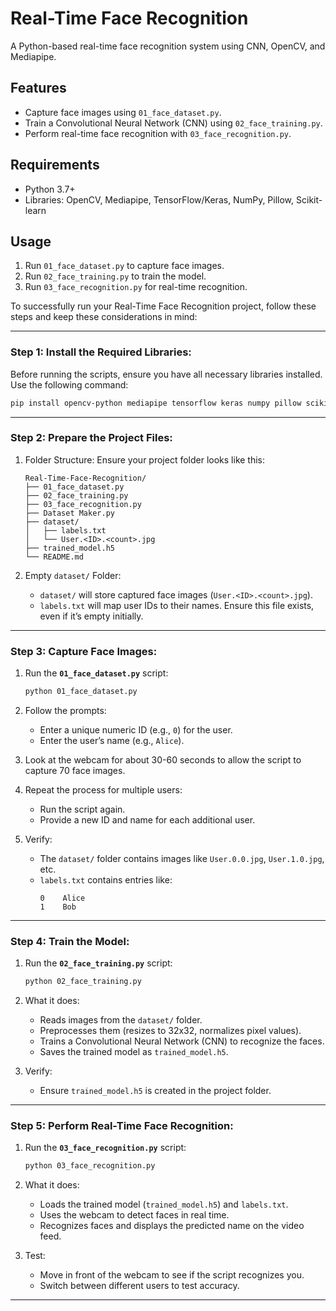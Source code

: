 # Real-Time Face Recognition

A Python-based real-time face recognition system using CNN, OpenCV, and Mediapipe.

## Features
- Capture face images using `01_face_dataset.py`.
- Train a Convolutional Neural Network (CNN) using `02_face_training.py`.
- Perform real-time face recognition with `03_face_recognition.py`.

## Requirements
- Python 3.7+
- Libraries: OpenCV, Mediapipe, TensorFlow/Keras, NumPy, Pillow, Scikit-learn


## Usage
1. Run `01_face_dataset.py` to capture face images.
2. Run `02_face_training.py` to train the model.
3. Run `03_face_recognition.py` for real-time recognition.

To successfully run your Real-Time Face Recognition project, follow these steps and keep these considerations in mind:

---

### Step 1: Install the Required Libraries:
Before running the scripts, ensure you have all necessary libraries installed. Use the following command:

```bash
pip install opencv-python mediapipe tensorflow keras numpy pillow scikit-learn
```

---

### Step 2: Prepare the Project Files:
1. Folder Structure:
   Ensure your project folder looks like this:
   ```
   Real-Time-Face-Recognition/
   ├── 01_face_dataset.py
   ├── 02_face_training.py
   ├── 03_face_recognition.py
   ├── Dataset Maker.py
   ├── dataset/
   │   ├── labels.txt
   │   └── User.<ID>.<count>.jpg
   ├── trained_model.h5
   └── README.md
   ```

2. Empty `dataset/` Folder:
   - `dataset/` will store captured face images (`User.<ID>.<count>.jpg`).
   - `labels.txt` will map user IDs to their names. Ensure this file exists, even if it’s empty initially.

---

### Step 3: Capture Face Images:
1. Run the **`01_face_dataset.py`** script:
   ```bash
   python 01_face_dataset.py
   ```

2. Follow the prompts:
   - Enter a unique numeric ID (e.g., `0`) for the user.
   - Enter the user’s name (e.g., `Alice`).

3. Look at the webcam for about 30-60 seconds to allow the script to capture 70 face images.

4. Repeat the process for multiple users:
   - Run the script again.
   - Provide a new ID and name for each additional user.

5. Verify:
   - The `dataset/` folder contains images like `User.0.0.jpg`, `User.1.0.jpg`, etc.
   - `labels.txt` contains entries like:
     ```
     0    Alice
     1    Bob
     ```

---

### Step 4: Train the Model:
1. Run the **`02_face_training.py`** script:
   ```bash
   python 02_face_training.py
   ```

2. What it does:
   - Reads images from the `dataset/` folder.
   - Preprocesses them (resizes to 32x32, normalizes pixel values).
   - Trains a Convolutional Neural Network (CNN) to recognize the faces.
   - Saves the trained model as `trained_model.h5`.

3. Verify:
   - Ensure `trained_model.h5` is created in the project folder.

---

### Step 5: Perform Real-Time Face Recognition:
1. Run the **`03_face_recognition.py`** script:
   ```bash
   python 03_face_recognition.py
   ```

2. What it does:
   - Loads the trained model (`trained_model.h5`) and `labels.txt`.
   - Uses the webcam to detect faces in real time.
   - Recognizes faces and displays the predicted name on the video feed.

3. Test:
   - Move in front of the webcam to see if the script recognizes you.
   - Switch between different users to test accuracy.

---
